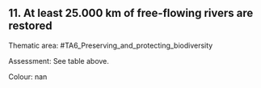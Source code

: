 ## 11. At least 25.000 km of free-flowing rivers are restored

Thematic area: #TA6_Preserving_and_protecting_biodiversity

Assessment: See table above.

Colour: nan